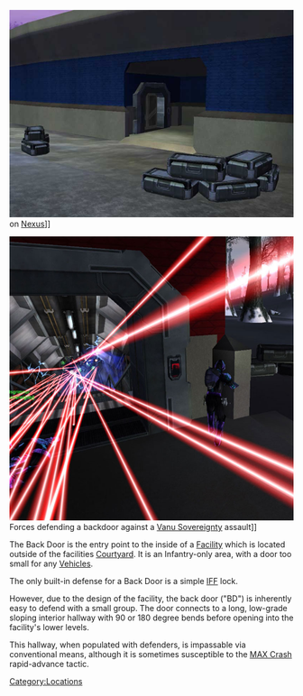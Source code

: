 ![](images/Backdoor.jpg "fig:Backdoor.jpg") on [Nexus](Nexus.md "wikilink")\]\]

![](images/Back_Door_TR.jpg "fig:Back_Door_TR.jpg") Forces defending a backdoor
against a [Vanu Sovereignty](Vanu_Sovereignty.md "wikilink") assault\]\]

The Back Door is the entry point to the inside of a
[Facility](facilities.md "wikilink") which is located outside of the
facilities [Courtyard](Courtyard.md "wikilink"). It is an Infantry-only
area, with a door too small for any [Vehicles](Vehicles.md "wikilink").

The only built-in defense for a Back Door is a simple
[IFF](IFF.md "wikilink") lock.

However, due to the design of the facility, the back door ("BD") is
inherently easy to defend with a small group. The door connects to a
long, low-grade sloping interior hallway with 90 or 180 degree bends
before opening into the facility's lower levels.

This hallway, when populated with defenders, is impassable via
conventional means, although it is sometimes susceptible to the [MAX
Crash](MAX_Crash.md "wikilink") rapid-advance tactic.

[Category:Locations](Category:Locations.md "wikilink")
